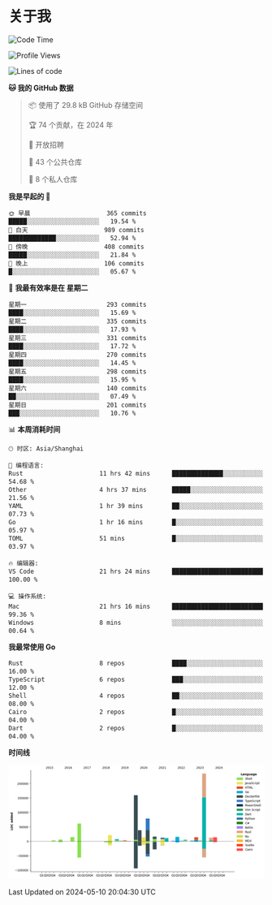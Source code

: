 # 关于我

<!--START_SECTION:waka-->
![Code Time](http://img.shields.io/badge/Code%20Time-2%2C696%20hrs%2047%20mins-blue)

![Profile Views](http://img.shields.io/badge/%E4%B8%AA%E4%BA%BA%E8%B5%84%E6%96%99%E8%A7%82%E7%9C%8B%E6%AC%A1%E6%95%B0-17-blue)

![Lines of code](https://img.shields.io/badge/%E4%BB%8E%E3%80%8CHello%20World%E3%80%8D%E8%B5%B7%E6%88%91%E5%B7%B2%E7%BB%8F%E5%86%99%E4%BA%86-745.6%20thousand%20%E8%A1%8C%E4%BB%A3%E7%A0%81-blue)

**🐱 我的 GitHub 数据** 

> 📦  使用了 29.8 kB GitHub 存储空间 
 > 
> 🏆 74 个贡献，在 2024 年
 > 
> 💼 开放招聘
 > 
> 📜 43 个公共仓库 
 > 
> 🔑 8 个私人仓库 
 > 
**我是早起的 🐤** 

```text
🌞 早晨                     365 commits         █████░░░░░░░░░░░░░░░░░░░░   19.54 % 
🌆 白天                     989 commits         █████████████░░░░░░░░░░░░   52.94 % 
🌃 傍晚                     408 commits         █████░░░░░░░░░░░░░░░░░░░░   21.84 % 
🌙 晚上                     106 commits         █░░░░░░░░░░░░░░░░░░░░░░░░   05.67 % 
```
📅 **我最有效率是在 星期二** 

```text
星期一                      293 commits         ████░░░░░░░░░░░░░░░░░░░░░   15.69 % 
星期二                      335 commits         ████░░░░░░░░░░░░░░░░░░░░░   17.93 % 
星期三                      331 commits         ████░░░░░░░░░░░░░░░░░░░░░   17.72 % 
星期四                      270 commits         ████░░░░░░░░░░░░░░░░░░░░░   14.45 % 
星期五                      298 commits         ████░░░░░░░░░░░░░░░░░░░░░   15.95 % 
星期六                      140 commits         ██░░░░░░░░░░░░░░░░░░░░░░░   07.49 % 
星期日                      201 commits         ███░░░░░░░░░░░░░░░░░░░░░░   10.76 % 
```


📊 **本周消耗时间** 

```text
🕑︎ 时区: Asia/Shanghai

💬 编程语言: 
Rust                     11 hrs 42 mins      ██████████████░░░░░░░░░░░   54.68 % 
Other                    4 hrs 37 mins       █████░░░░░░░░░░░░░░░░░░░░   21.56 % 
YAML                     1 hr 39 mins        ██░░░░░░░░░░░░░░░░░░░░░░░   07.73 % 
Go                       1 hr 16 mins        █░░░░░░░░░░░░░░░░░░░░░░░░   05.97 % 
TOML                     51 mins             █░░░░░░░░░░░░░░░░░░░░░░░░   03.97 % 

🔥 编辑器: 
VS Code                  21 hrs 24 mins      █████████████████████████   100.00 % 

💻 操作系统: 
Mac                      21 hrs 16 mins      █████████████████████████   99.36 % 
Windows                  8 mins              ░░░░░░░░░░░░░░░░░░░░░░░░░   00.64 % 
```

**我最常使用 Go** 

```text
Rust                     8 repos             ████░░░░░░░░░░░░░░░░░░░░░   16.00 % 
TypeScript               6 repos             ███░░░░░░░░░░░░░░░░░░░░░░   12.00 % 
Shell                    4 repos             ██░░░░░░░░░░░░░░░░░░░░░░░   08.00 % 
Cairo                    2 repos             █░░░░░░░░░░░░░░░░░░░░░░░░   04.00 % 
Dart                     2 repos             █░░░░░░░░░░░░░░░░░░░░░░░░   04.00 % 
```



**时间线**

![Lines of Code chart](https://raw.githubusercontent.com/catusax/catusax/master/assets/bar_graph.png)


 Last Updated on 2024-05-10 20:04:30 UTC
<!--END_SECTION:waka-->
